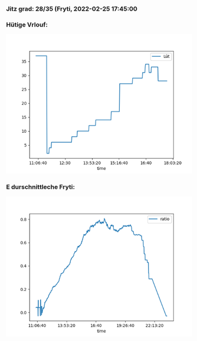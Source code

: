 ### Jitz grad: 28/35 (Fryti, 2022-02-25 17:45:00

### Hütige Vrlouf:
![Graph](Today.png)

### E durschnittleche Fryti:
![Graph](Fryti.png)